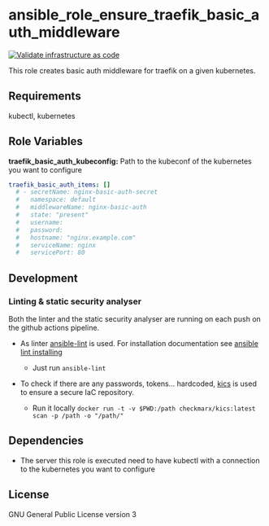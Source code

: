# ansible_role_ensure_traefik_basic_auth_middleware

[![Validate infrastructure as code](https://github.com/garliclabs/ansible_role_ensure_traefik_basic_auth_middleware/actions/workflows/validation.yml/badge.svg)](https://github.com/garliclabs/ansible_role_ensure_traefik_basic_auth_middleware/actions/workflows/validation.yml)

This role creates basic auth middleware for traefik on a given kubernetes.  

## Requirements

kubectl, kubernetes

## Role Variables

**traefik_basic_auth_kubeconfig:** Path to the kubeconf of the kubernetes you want to configure

```yml
traefik_basic_auth_items: []
  # - secretName: nginx-basic-auth-secret
  #   namespace: default
  #   middlewareName: nginx-basic-auth
  #   state: "present"
  #   username: 
  #   password: 
  #   hostname: "nginx.example.com"
  #   serviceName: nginx
  #   servicePort: 80
```

## Development

### Linting & static security analyser

Both the linter and the static security analyser are running on each push on the github actions pipeline.  

* As linter [ansible-lint](https://ansible.readthedocs.io/projects/lint/) is used. For installation documentation see [ansible lint installing](https://ansible.readthedocs.io/projects/lint/)
  * Just run `ansible-lint`

* To check if there are any passwords, tokens... hardcoded, [kics](https://kics.io/index.html) is used to ensure a secure IaC repository.  
  * Run it locally `docker run -t -v $PWD:/path checkmarx/kics:latest scan -p /path -o "/path/"`

## Dependencies

* The server this role is executed need to have kubectl with a connection to the kubernetes you want to configure

## License

GNU General Public License version 3
